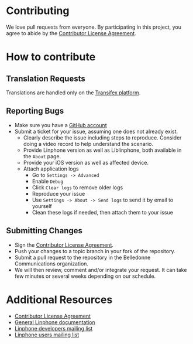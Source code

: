 # Contributing

We love pull requests from everyone. By participating in this project, you
agree to abide by the [Contributor License Agreement](http://www.belledonne-communications.com/downloads/Belledonne_communications_CA.pdf).

# How to contribute

## Translation Requests

Translations are handled only on the [Transifex platform](https://www.transifex.com/belledonne-communications/public/).

## Reporting Bugs

* Make sure you have a [GitHub account](https://github.com/signup/free)
* Submit a ticket for your issue, assuming one does not already exist.
    * Clearly describe the issue including steps to reproduce.
      Consider doing a video record to help understand the scenario.
    * Provide Linphone version as well as Liblinphone, both available in the `About` page.
    * Provide your iOS version as well as affected device.
    * Attach application logs
        * Go to `Settings -> Advanced`
        * Enable `Debug`
        * Click `Clear logs` to remove older logs
        * Reproduce your issue
        * Use `Settings -> About -> Send logs` to send it by email to yourself
        * Clean these logs if needed, then attach them to your issue

## Submitting Changes

* Sign the [Contributor License Agreement](http://www.belledonne-communications.com/downloads/Belledonne_communications_CA.pdf).
* Push your changes to a topic branch in your fork of the repository.
* Submit a pull request to the repository in the Belledonne Communications organization.
* We will then review, comment and/or integrate your request. It can take few minutes or several weeks depending on our schedule.

# Additional Resources

* [Contributor License Agreement](http://www.belledonne-communications.com/downloads/Belledonne_communications_CA.pdf)
* [General Linphone documentation](https://wiki.linphone.org/wiki/)
* [Linphone developers mailing list](https://lists.nongnu.org/mailman/listinfo/linphone-developers)
* [Linphone users mailing list](https://lists.nongnu.org/mailman/listinfo/linphone-users)
